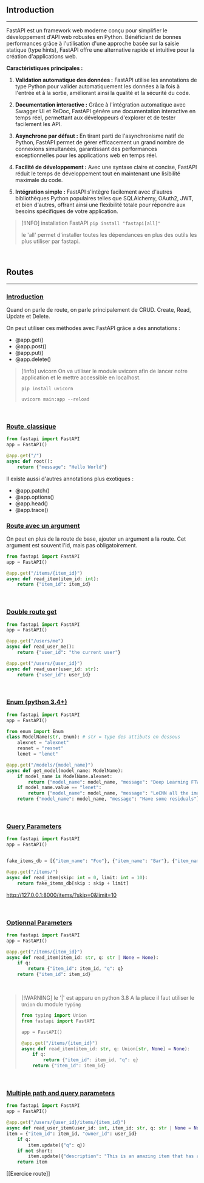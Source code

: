 ## Introduction

---

FastAPI est un framework web moderne conçu pour simplifier le développement d'API web robustes en Python. Bénéficiant de bonnes performances grâce à l'utilisation d'une approche basée sur la saisie statique (type hints), FastAPI offre une alternative rapide et intuitive pour la création d'applications web.

**Caractéristiques principales :**

1. **Validation automatique des données :** FastAPI utilise les annotations de type Python pour valider automatiquement les données à la fois à l'entrée et à la sortie, améliorant ainsi la qualité et la sécurité du code.
    
2. **Documentation interactive :** Grâce à l'intégration automatique avec Swagger UI et ReDoc, FastAPI génère une documentation interactive en temps réel, permettant aux développeurs d'explorer et de tester facilement les API.
    
3. **Asynchrone par défaut :** En tirant parti de l'asynchronisme natif de Python, FastAPI permet de gérer efficacement un grand nombre de connexions simultanées, garantissant des performances exceptionnelles pour les applications web en temps réel.
    
4. **Facilité de développement :** Avec une syntaxe claire et concise, FastAPI réduit le temps de développement tout en maintenant une lisibilité maximale du code.
    
5. **Intégration simple :** FastAPI s'intègre facilement avec d'autres bibliothèques Python populaires telles que SQLAlchemy, OAuth2, JWT, et bien d'autres, offrant ainsi une flexibilité totale pour répondre aux besoins spécifiques de votre application.

> [!INFO] installation FastAPI
> `pip install "fastapi[all]"`
> 
> le 'all' permet d'installer toutes les dépendances en plus des outils les plus utiliser par fastapi.


<br>

## Routes

---

### <u>Introduction</u>

Quand on parle de route, on parle principalement de CRUD.
Create, Read, Update et Delete.

On peut utiliser ces méthodes avec FastAPI grâce a des annotations :
- @app.get()
- @app.post()
- @app.put()
- @app.delete()


> [!info] uvicorn
> On va utiliser le module uvicorn afin de lancer notre application et le mettre accessible en localhost.
> 
> `pip install uvicorn`
> 
> `uvicorn main:app --reload`

<br>

### <u>Route_classique</u>

```python
from fastapi import FastAPI
app = FastAPI()

@app.get("/")
async def root():
    return {"message": "Hello World"}
```

Il existe aussi d'autres annotations plus exotiques :
- @app.patch()
- @app.options()
- @app.head()
- @app.trace()


### <u>Route avec un argument</u>

On peut en plus de la route de base, ajouter un argument a la route.
Cet argument est souvent l'id, mais pas obligatoirement.

```python
from fastapi import FastAPI
app = FastAPI()

@app.get("/items/{item_id}")
async def read_item(item_id: int):
    return {"item_id": item_id}
```

<br>

### <u>Double route get</u>

```python
from fastapi import FastAPI
app = FastAPI()

@app.get("/users/me")
async def read_user_me():
    return {"user_id": "the current user"}

@app.get("/users/{user_id}")
async def read_user(user_id: str):
    return {"user_id": user_id}
```

<br>

### <u>Enum (python 3.4+)</u>

```python
from fastapi import FastAPI
app = FastAPI()

from enum import Enum
class ModelName(str, Enum): # str = type des attibuts en dessous
    alexnet = "alexnet"
    resnet = "resnet"
    lenet = "lenet"

@app.get("/models/{model_name}")
async def get_model(model_name: ModelName):
    if model_name is ModelName.alexnet:
        return {"model_name": model_name, "message": "Deep Learning FTW!"}
    if model_name.value == "lenet":
        return {"model_name": model_name, "message": "LeCNN all the images"}
    return {"model_name": model_name, "message": "Have some residuals"}
```

<br>

### <u>Query Parameters</u>

```python
from fastapi import FastAPI
app = FastAPI()


fake_items_db = [{"item_name": "Foo"}, {"item_name": "Bar"}, {"item_name": "Baz"}]

@app.get("/items/")
async def read_item(skip: int = 0, limit: int = 10):
    return fake_items_db[skip : skip + limit]
```

http://127.0.0.1:8000/items/?skip=0&limit=10

<br>

### <u>Optionnal Parameters</u>

```python
from fastapi import FastAPI
app = FastAPI()

@app.get("/items/{item_id}")
async def read_item(item_id: str, q: str | None = None):
    if q:
        return {"item_id": item_id, "q": q}
    return {"item_id": item_id}
```

<br>

> [!WARNING] le '|' est apparu en python 3.8
> A la place il faut utiliser le `Union` du module `Typing`
> ```python
> from typing import Union
> from fastapi import FastAPI
> 
> app = FastAPI()
> 
> @app.get("/items/{item_id}")
> async def read_item(item_id: str, q: Union[str, None] = None):
>     if q:
>         return {"item_id": item_id, "q": q}
>     return {"item_id": item_id}
> ```

<br>

### <u>Multiple path and query parameters</u>

```python
from fastapi import FastAPI
app = FastAPI()

@app.get("/users/{user_id}/items/{item_id}")
async def read_user_item(user_id: int, item_id: str, q: str | None = None, short: bool = False):
item = {"item_id": item_id, "owner_id": user_id}
    if q:
        item.update({"q": q})
    if not short:
        item.update({"description": "This is an amazing item that has a long description"})
    return item
```

[[Exercice route]]